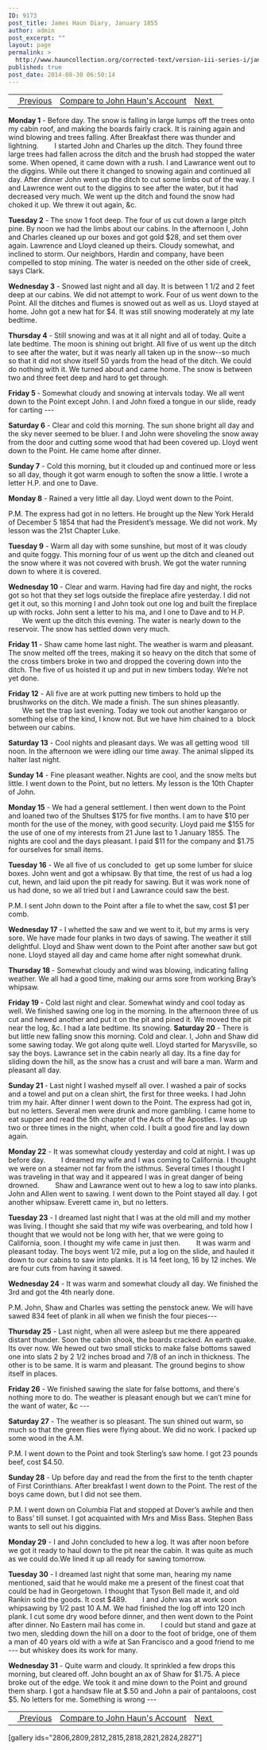 ```yaml
---
ID: 9173
post_title: James Haun Diary, January 1855
author: admin
post_excerpt: ""
layout: page
permalink: >
  http://www.hauncollection.org/corrected-text/version-iii-series-i/january-1855/
published: true
post_date: 2014-08-30 06:50:14
---
```

<table style="width: 100%;" align="center">
<tbody>
<tr>
<td style="text align: right;"><a title="December 1854" href="http://www.hauncollection.org/version-3/version-iii-series-i/december-1854/"><img src="https://lh3.googleusercontent.com/-EFJpxxNiPNw/VqgtWBCZrMI/AAAAAAAAAFU/WfY4lPFWWkg/s800-Ic42/Soeb-Plain-Arrows-8-10px.png" alt="" width="10" height="10" /> Previous</a></td>
<td style="text-align: center;"><a title="James Haun January 1855" href="http://www.hauncollection.org/version-3/version-iii-series-i/january-1855-2/">Compare to John Haun's Account</a></td>
<td style="text-align: right;"><a title="February 1855" href="http://www.hauncollection.org/version-3/version-iii-series-i/february-1855/">Next <img src="https://lh3.googleusercontent.com/-67k0cYlpXHw/VqgtWKz1MXI/AAAAAAAAAFU/k9PW_Piyurk/s800-Ic42/Soeb-Plain-Arrows-5-10px.png" alt="" width="10" height="10" /></a></td>
</tr>
</tbody>
</table>
<strong>Monday 1</strong> - Before day. The snow is falling in large lumps off the trees onto my cabin roof, and making the boards fairly crack. It is raining again and wind blowing and trees falling. After Breakfast there was thunder and lightning.
<span style="margin-left: 28px;">I started John and Charles up the ditch. They found three large trees had fallen across the ditch and the brush had stopped the water some. When opened, it came down with a rush. I and Lawrance went out to the diggins. While out there it changed to snowing again and continued all day. After dinner John went up the ditch to cut some limbs out of the way. I and Lawrence went out to the diggins to see after the water, but it had decreased very much. We went up the ditch and found the snow had choked it up. We threw it out again, &amp;c.</span>

<strong>Tuesday 2</strong> - The snow 1 foot deep. The four of us cut down a large pitch pine. By noon we had the limbs about our cabins. In the afternoon I, John and Charles cleaned up our boxes and got gold $28, and set them over again. Lawrence and Lloyd cleaned up theirs. Cloudy somewhat, and inclined to storm. Our neighbors, Hardin and company, have been compelled to stop mining. The water is needed on the other side of creek, says Clark.

<strong>Wednesday 3</strong> - Snowed last night and all day. It is between 1 1/2 and 2 feet deep at our cabins. We did not attempt to work. Four of us went down to the Point. All the ditches and flumes is snowed out as well as us. Lloyd stayed at home. John got a new hat for $4. It was still snowing moderately at my late bedtime.

<strong>Thursday 4</strong> - Still snowing and was at it all night and all of today. Quite a late bedtime. The moon is shining out bright. All five of us went up the ditch to see after the water, but it was nearly all taken up in the snow--so much so that it did not show itself 50 yards from the head of the ditch. We could do nothing with it. We turned about and came home. The snow is between two and three feet deep and hard to get through.

<strong>Friday 5 </strong>- Somewhat cloudy and snowing at intervals today. We all went down to the Point except John. I and John fixed a tongue in our slide, ready for carting ---

<strong>Saturday 6</strong> - Clear and cold this morning. The sun shone bright all day and the sky never seemed to be bluer. I and John were shoveling the snow away from the door and cutting some wood that had been covered up. Lloyd went down to the Point. He came home after dinner.

<strong>Sunday 7</strong> - Cold this morning, but it clouded up and continued more or less so all day, though it got warm enough to soften the snow a little. I wrote a letter H.P. and one to Dave.

<strong>Monday 8</strong> - Rained a very little all day. Lloyd went down to the Point.

P.M. The express had got in no letters. He brought up the New York Herald of December 5 1854 that had the President’s message. We did not work. My lesson was the 21st Chapter Luke.

<strong>Tuesday 9</strong> - Warm all day with some sunshine, but most of it was cloudy and quite foggy. This morning four of us went up the ditch and cleaned out the snow where it was not covered with brush. We got the water running down to where it is covered.

<strong>Wednesday 10</strong> - Clear and warm. Having had fire day and night, the rocks got so hot that they set logs outside the fireplace afire yesterday. I did not get it out, so this morning I and John took out one log and built the fireplace up with rocks. John sent a letter to his ma, and I one to Dave and to H.P.
<span style="margin-left: 28px;">We went up the ditch this evening. The water is nearly down to the reservoir. The snow has settled down very much.</span>

<strong>Friday 11</strong> - Shaw came home last night. The weather is warm and pleasant. The snow melted off the trees, making it so heavy on the ditch that some of the cross timbers broke in two and dropped the covering down into the ditch. The five of us hoisted it up and put in new timbers today. We’re not yet done.

<strong>Friday 12</strong> - All five are at work putting new timbers to hold up the brushworks on the ditch. We made a finish. The sun shines pleasantly.
<span style="margin-left: 28px;">We set the trap last evening. Today we took out another kangaroo or something else of the kind, I know not. But we have him chained to a  block between our cabins.</span>

<strong>Saturday 13</strong> - Cool nights and pleasant days. We was all getting wood  till noon. In the afternoon we were idling our time away. The animal slipped its halter last night.

<strong>Sunday 14</strong> - Fine pleasant weather. Nights are cool, and the snow melts but little. I went down to the Point, but no letters. My lesson is the 10th Chapter of John.

<strong>Monday 15</strong> - We had a general settlement. I then went down to the Point and loaned two of the Shultses $175 for five months. I am to have $10 per month for the use of the money, with good security. Lloyd paid me $155 for the use of one of my interests from 21 June last to 1 January 1855. The nights are cool and the days pleasant. I paid $11 for the company and $1.75 for ourselves for small items.

<strong>Tuesday 16</strong> - We all five of us concluded to  get up some lumber for sluice boxes. John went and got a whipsaw. By that time, the rest of us had a log cut, hewn, and laid upon the pit ready for sawing. But it was work none of us had done, so we all tried but I and Lawrance could saw the best.

P.M. I sent John down to the Point after a file to whet the saw, cost $1 per comb.

<strong>Wednesday 17</strong> - I whetted the saw and we went to it, but my arms is very sore. We have made four planks in two days of sawing. The weather it still delightful. Lloyd and Shaw went down to the Point after another saw but got none. Lloyd stayed all day and came home after night somewhat drunk.

<strong>Thursday 18 </strong>- Somewhat cloudy and wind was blowing, indicating falling weather. We all had a good time, making our arms sore from working Bray’s whipsaw.

<strong>Friday 19 </strong>- Cold last night and clear. Somewhat windy and cool today as well. We finished sawing one log in the morning. In the afternoon three of us cut and hewed another and put it on the pit and pined it. We moved the pit near the log, &amp;c. I had a late bedtime. Its snowing.
<strong>
Saturday 20</strong> - There is but little new falling snow this morning. Cold and clear. I, John and Shaw did some sawing today. We got along quite well. Lloyd started for Marysville, so say the boys. Lawrance set in the cabin nearly all day. Its a fine day for sliding down the hill, as the snow has a crust and will bare a man. Warm and pleasant all day.

<strong>Sunday 21 </strong>- Last night I washed myself all over. I washed a pair of socks and a towel and put on a clean shirt, the first for three weeks. I had John trim my hair. After dinner I went down to the Point. The express had got in, but no letters. Several men were drunk and more gambling. I came home to eat supper and read the 5th chapter of the Acts of the Apostles. I was up two or three times in the night, when cold. I built a good fire and lay down again.

<strong>Monday 22</strong> - It was somewhat cloudy yesterday and cold at night. I was up before day.
<span style="margin-left: 28px;">I dreamed my wife and I was coming to California. I thought we were on a steamer not far from the isthmus. Several times I thought I was traveling in that way and it appeared I was in great danger of being drowned.</span>
<span style="margin-left: 28px;">Shaw and Lawrance went out to hew a log to saw into planks. John and Allen went to sawing. I went down to the Point stayed all day. I got another whipsaw. Everett came in, but no letters.</span>

<strong>Tuesday 23</strong> - I dreamed last night that I was at the old mill and my mother was living. I thought she said that my wife was overbearing, and told how I thought that we would not be long with her, that we were going to California, soon. I thought my wife came in just then.
<span style="margin-left: 28px;">It was warm and pleasant today. The boys went 1/2 mile, put a log on the slide, and hauled it down to our cabins to saw into planks. It is 14 feet long, 16 by 12 inches. We are four cuts from having it sawed.</span>

<strong>Wednesday 24</strong> - It was warm and somewhat cloudy all day. We finished the 3rd and got the 4th nearly done.

P.M. John, Shaw and Charles was setting the penstock anew. We will have sawed 834 feet of plank in all when we finish the four pieces---

<strong>Thursday 25</strong> - Last night, when all were asleep but me there appeared distant thunder. Soon the cabin shook, the boards cracked. An earth quake. Its over now. We hewed out two small sticks to make false bottoms sawed one into slats 2 by 2 1/2 inches broad and 7/8 of an inch in thickness. The other is to be same. It is warm and pleasant. The ground begins to show itself in places.

<strong>Friday 26</strong> - We finished sawing the slate for false bottoms, and there's nothing more to do. The weather is pleasant enough but we can’t mine for the want of water, &amp;c ---

<strong>Saturday 27</strong> - The weather is so pleasant. The sun shined out warm, so much so that the green flies were flying about. We did no work. I packed up some wood in the A.M.

P.M. I went down to the Point and took Sterling’s saw home. I got 23 pounds beef, cost $4.50.

<strong>Sunday 28</strong> - Up before day and read the from the first to the tenth chapter of First Corinthians. After breakfast I went down to the Point. The rest of the boys came down, but I did not see them.

P.M. I went down on Columbia Flat and stopped at Dover’s awhile and then to Bass’ till sunset. I got acquainted with Mrs and Miss Bass. Stephen Bass wants to sell out his diggins.

<strong>Monday 29</strong> - I and John concluded to hew a log. It was after noon before we got it ready to haul down to the pit near the cabin. It was quite as much as we could do.We lined it up all ready for sawing tomorrow.

<strong>Tuesday 30</strong> - I dreamed last night that some man, hearing my name mentioned, said that he would make me a present of the finest coat that could be had in Georgetown. I thought that Tyson Bell made it, and old Rankin sold the goods. It cost $489.
<span style="margin-left: 28px;">I and John was at work soon whipsawing by 1/2 past 10 A.M. We had finished the log off into 120 inch plank. I cut some dry wood before dinner, and then went down to the Point after dinner. No Eastern mail has come in.</span>
<span style="margin-left: 28px;">I could but stand and gaze at two men, sledding down the hill on a door to the foot of bridge, one of them a man of 40 years old with a wife at San Francisco and a good friend to me --- but whiskey does its work for many.</span>

<strong>Wednesday 31</strong> - Quite warm and cloudy. It sprinkled a few drops this morning, but cleared off. John bought an ax of Shaw for $1.75. A piece broke out of the edge. We took it and mine down to the Point and ground them sharp. I got a handsaw file at $.50 and John a pair of pantaloons, cost $5. No letters for me. Something is wrong ---
<table style="width: 100%;" align="center">
<tbody>
<tr>
<td style="text align: right;"><a title="December 1854" href="http://www.hauncollection.org/version-3/version-iii-series-i/december-1854/"><img src="https://lh3.googleusercontent.com/-EFJpxxNiPNw/VqgtWBCZrMI/AAAAAAAAAFU/WfY4lPFWWkg/s800-Ic42/Soeb-Plain-Arrows-8-10px.png" alt="" width="10" height="10" /> Previous</a></td>
<td style="text-align: center;"><a title="James Haun January 1855" href="http://www.hauncollection.org/version-3/version-iii-series-i/january-1855-2/">Compare to John Haun's Account</a></td>
<td style="text-align: right;"><a title="February 1855" href="http://www.hauncollection.org/version-3/version-iii-series-i/february-1855/">Next <img src="https://lh3.googleusercontent.com/-67k0cYlpXHw/VqgtWKz1MXI/AAAAAAAAAFU/k9PW_Piyurk/s800-Ic42/Soeb-Plain-Arrows-5-10px.png" alt="" width="10" height="10" /></a></td>
</tr>
</tbody>
</table>
[gallery ids="2806,2809,2812,2815,2818,2821,2824,2827"]